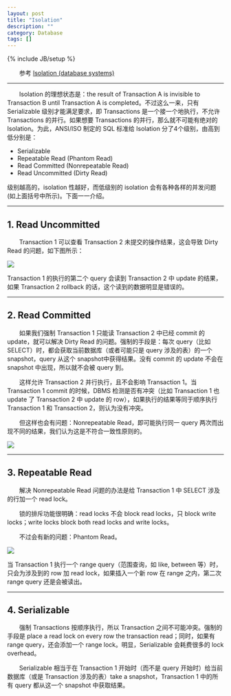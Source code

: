 ```yaml
---
layout: post
title: "Isolation"
description: ""
category: Database
tags: []
---
```

{% include JB/setup %}

[Dirty_Read]: https://farm6.staticflickr.com/5656/23624880920_95574a7d25_o_d.png
[Nonrepeatable_Read]: https://farm6.staticflickr.com/5664/23552710379_1c571a15dc_o_d.png
[Phantom_Read]: https://farm6.staticflickr.com/5786/23292345284_40e94b9ea8_o_d.png

　　参考 [Isolation (database systems)](http://en.wikipedia.org/wiki/Isolation_%28database_systems%29#Read_phenomena)

---

　　Isolation 的理想状态是：the result of Transaction A is invisible to Transaction B until Transaction A is completed。不过这么一来，只有 Serializable 级别才能满足要求，即 Transactions 是一个接一个地执行，不允许 Transactions 的并行。如果想要 Transactions 的并行，那么就不可能有绝对的 Isolation。为此，ANSI/ISO 制定的 SQL 标准给 Isolation 分了4个级别，由高到低分别是：

* Serializable
* Repeatable Read (Phantom Read)
* Read Committed (Nonrepeatable Read)
* Read Uncommitted (Dirty Read)

级别越高的，isolation 性越好，而低级别的 isolation 会有各种各样的并发问题 (如上面括号中所示)。下面一一介绍。

---

## 1. Read Uncommitted

　　Transaction 1 可以查看 Transaction 2 未提交的操作结果，这会导致 Dirty Read 的问题，如下图所示：

![][Dirty_Read]

Transaction 1 的执行的第二个 query 会读到 Transaction 2 中 update 的结果，如果 Transaction 2 rollback 的话，这个读到的数据明显是错误的。

---

## 2. Read Committed

　　如果我们强制 Transaction 1 只能读 Transaction 2 中已经 commit 的 update，就可以解决 Dirty Read 的问题。强制的手段是：每次 query（比如SELECT）时，都会获取当前数据库（或者可能只是 query 涉及的表）的一个 snapshot，query 从这个 snapshot中获得结果。没有 commit 的 update 不会在 snapshot 中出现，所以就不会被 query 到。  

　　这样允许 Transaction 2 并行执行，且不会影响 Transaction 1。当 Transaction 1 commit 的时候，DBMS 检测是否有冲突（比如 Transaction 1 也 update 了 Transaction 2 中 update 的 row），如果执行的结果等同于顺序执行 Transaction 1 和 Transaction 2，则认为没有冲突。  

　　但这样也会有问题：Nonrepeatable Read，即可能执行同一 query 两次而出现不同的结果，我们认为这是不符合一致性原则的。  

![][Nonrepeatable_Read]

---

## 3. Repeatable Read

　　解决 Nonrepeatable Read 问题的办法是给 Transaction 1 中 SELECT 涉及的行加一个 read lock。  

　　锁的排斥功能很明确：read locks 不会 block read locks，只 block write locks；write locks block both read locks and write locks。  

　　不过会有新的问题：Phantom Read。

![][Phantom_Read]

当 Transaction 1 执行一个 range query（范围查询，如 like, between 等）时，只会为涉及到的 row 加 read lock，如果插入一个新 row 在 range 之内，第二次 range query 还是会被读出。

---

## 4. Serializable

　　强制 Transactions 按顺序执行，所以 Transaction 之间不可能冲突。强制的手段是 place a read lock on every row the transaction read；同时，如果有 range query，还会添加一个 range lock。明显，Serializable 会耗费很多的 lock overhead。  

　　Serializable 相当于在 Transaction 1 开始时（而不是 query 开始时）给当前数据库（或是 Transaction 涉及的表）take a snapshot，Transaction 1 中的所有 query 都从这一个 snapshot 中获取结果。